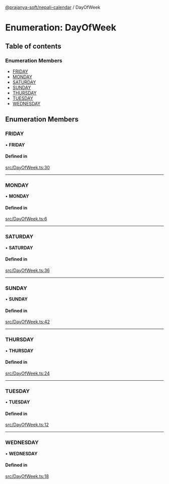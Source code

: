 [@prajanya-soft/nepali-calendar](../README.md) / DayOfWeek

# Enumeration: DayOfWeek

## Table of contents

### Enumeration Members

- [FRIDAY](DayOfWeek.md#friday)
- [MONDAY](DayOfWeek.md#monday)
- [SATURDAY](DayOfWeek.md#saturday)
- [SUNDAY](DayOfWeek.md#sunday)
- [THURSDAY](DayOfWeek.md#thursday)
- [TUESDAY](DayOfWeek.md#tuesday)
- [WEDNESDAY](DayOfWeek.md#wednesday)

## Enumeration Members

### FRIDAY

• **FRIDAY**

#### Defined in

[src/DayOfWeek.ts:30](https://github.com/prajanya-soft/nepali-calendar-js/blob/a2c1c38/src/DayOfWeek.ts#L30)

___

### MONDAY

• **MONDAY**

#### Defined in

[src/DayOfWeek.ts:6](https://github.com/prajanya-soft/nepali-calendar-js/blob/a2c1c38/src/DayOfWeek.ts#L6)

___

### SATURDAY

• **SATURDAY**

#### Defined in

[src/DayOfWeek.ts:36](https://github.com/prajanya-soft/nepali-calendar-js/blob/a2c1c38/src/DayOfWeek.ts#L36)

___

### SUNDAY

• **SUNDAY**

#### Defined in

[src/DayOfWeek.ts:42](https://github.com/prajanya-soft/nepali-calendar-js/blob/a2c1c38/src/DayOfWeek.ts#L42)

___

### THURSDAY

• **THURSDAY**

#### Defined in

[src/DayOfWeek.ts:24](https://github.com/prajanya-soft/nepali-calendar-js/blob/a2c1c38/src/DayOfWeek.ts#L24)

___

### TUESDAY

• **TUESDAY**

#### Defined in

[src/DayOfWeek.ts:12](https://github.com/prajanya-soft/nepali-calendar-js/blob/a2c1c38/src/DayOfWeek.ts#L12)

___

### WEDNESDAY

• **WEDNESDAY**

#### Defined in

[src/DayOfWeek.ts:18](https://github.com/prajanya-soft/nepali-calendar-js/blob/a2c1c38/src/DayOfWeek.ts#L18)
